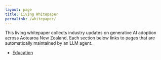 ```yaml
---
layout: page
title: Living Whitepaper
permalink: /whitepaper/
---
```


This living whitepaper collects industry updates on generative AI adoption across Aotearoa New Zealand. Each section below links to pages that are automatically maintained by an LLM agent.

- [Education](/whitepaper/education/)
